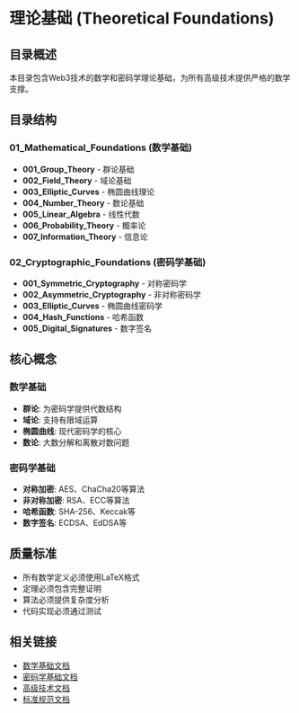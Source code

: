 # 理论基础 (Theoretical Foundations)

## 目录概述

本目录包含Web3技术的数学和密码学理论基础，为所有高级技术提供严格的数学支撑。

## 目录结构

### 01_Mathematical_Foundations (数学基础)

- **001_Group_Theory** - 群论基础
- **002_Field_Theory** - 域论基础  
- **003_Elliptic_Curves** - 椭圆曲线理论
- **004_Number_Theory** - 数论基础
- **005_Linear_Algebra** - 线性代数
- **006_Probability_Theory** - 概率论
- **007_Information_Theory** - 信息论

### 02_Cryptographic_Foundations (密码学基础)

- **001_Symmetric_Cryptography** - 对称密码学
- **002_Asymmetric_Cryptography** - 非对称密码学
- **003_Elliptic_Curves** - 椭圆曲线密码学
- **004_Hash_Functions** - 哈希函数
- **005_Digital_Signatures** - 数字签名

## 核心概念

### 数学基础

- **群论**: 为密码学提供代数结构
- **域论**: 支持有限域运算
- **椭圆曲线**: 现代密码学的核心
- **数论**: 大数分解和离散对数问题

### 密码学基础

- **对称加密**: AES、ChaCha20等算法
- **非对称加密**: RSA、ECC等算法
- **哈希函数**: SHA-256、Keccak等
- **数字签名**: ECDSA、EdDSA等

## 质量标准

- 所有数学定义必须使用LaTeX格式
- 定理必须包含完整证明
- 算法必须提供复杂度分析
- 代码实现必须通过测试

## 相关链接

- [数学基础文档](../01_Mathematical_Foundations/)
- [密码学基础文档](../02_Cryptographic_Foundations/)
- [高级技术文档](../04_Advanced_Technologies/)
- [标准规范文档](../09_Standards_And_Compliance/)
